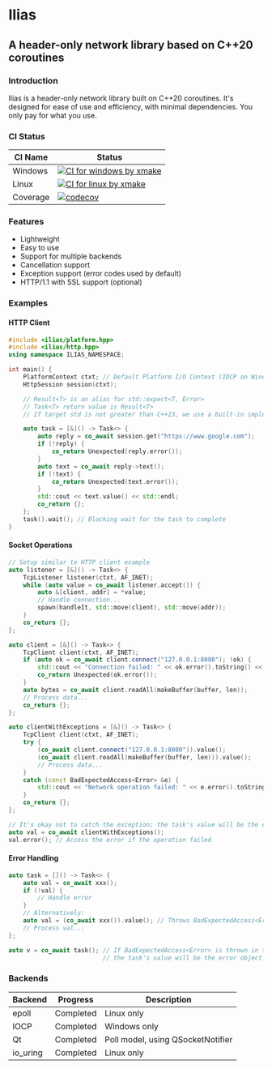 # Ilias

## A header-only network library based on C++20 coroutines

### Introduction

Ilias is a header-only network library built on C++20 coroutines. It's designed for ease of use and efficiency, with minimal dependencies. You only pay for what you use.

### CI Status

| CI Name | Status |
| --------- | ------- |
| Windows  | [![CI for windows by xmake](https://github.com/BusyStudent/Ilias/actions/workflows/xmake-test-on-windows.yml/badge.svg)](https://github.com/BusyStudent/Ilias/actions/workflows/xmake-test-on-windows.yml) |
| Linux    | [![CI for linux by xmake](https://github.com/BusyStudent/Ilias/actions/workflows/xmake-test-on-linux.yml/badge.svg)](https://github.com/BusyStudent/Ilias/actions/workflows/xmake-test-on-linux.yml) |
| Coverage | [![codecov](https://codecov.io/gh/BusyStudent/Ilias/graph/badge.svg?token=W9MQGIPX6F)](https://codecov.io/gh/BusyStudent/Ilias)|

### Features

- Lightweight
- Easy to use
- Support for multiple backends
- Cancellation support
- Exception support (error codes used by default)
- HTTP/1.1 with SSL support (optional)

### Examples

#### HTTP Client

```cpp
#include <ilias/platform.hpp>
#include <ilias/http.hpp>
using namespace ILIAS_NAMESPACE;

int main() {
    PlatformContext ctxt; // Default Platform I/O Context (IOCP on Windows, epoll on Linux)
    HttpSession session(ctxt);

    // Result<T> is an alias for std::expect<T, Error>
    // Task<T> return value is Result<T>
    // If target std is not greater than C++23, we use a built-in implementation instead

    auto task = [&]() -> Task<> {
        auto reply = co_await session.get("https://www.google.com");
        if (!reply) {
            co_return Unexpected(reply.error());
        }
        auto text = co_await reply->text();
        if (!text) {
            co_return Unexpected(text.error());
        }
        std::cout << text.value() << std::endl;
        co_return {};
    };
    task().wait(); // Blocking wait for the task to complete
}
```

#### Socket Operations

```cpp
// Setup similar to HTTP client example
auto listener = [&]() -> Task<> {
    TcpListener listener(ctxt, AF_INET);
    while (auto value = co_await listener.accept()) {
        auto &[client, addr] = *value;
        // Handle connection...
        spawn(handleIt, std::move(client), std::move(addr));
    }
    co_return {};
};

auto client = [&]() -> Task<> {
    TcpClient client(ctxt, AF_INET);
    if (auto ok = co_await client.connect("127.0.0.1:8080"); !ok) {
        std::cout << "Connection failed: " << ok.error().toString() << std::endl;
        co_return Unexpected(ok.error());
    }
    auto bytes = co_await client.readAll(makeBuffer(buffer, len));
    // Process data...
    co_return {};
};

auto clientWithExceptions = [&]() -> Task<> {
    TcpClient client(ctxt, AF_INET);
    try {
        (co_await client.connect("127.0.0.1:8080")).value();
        (co_await client.readAll(makeBuffer(buffer, len))).value();
        // Process data...
    }
    catch (const BadExpectedAccess<Error> &e) {
        std::cout << "Network operation failed: " << e.error().toString() << std::endl;
    }
    co_return {};
};

// It's okay not to catch the exception; the task's value will be the error stored in the exception
auto val = co_await clientWithExceptions();
val.error(); // Access the error if the operation failed
```

#### Error Handling

```cpp
auto task = []() -> Task<> {
    auto val = co_await xxx();
    if (!val) {
        // Handle error
    }
    // Alternatively:
    auto val = (co_await xxx()).value(); // Throws BadExpectedAccess<Error> if no value
    // Process val...
};

auto v = co_await task(); // If BadExpectedAccess<Error> is thrown in the task,
                          // the task's value will be the error object stored in the exception
```

### Backends

| Backend | Progress | Description |
| --------- | ---------- | ------------- |
| epoll     | Completed | Linux only |
| IOCP      | Completed | Windows only |
| Qt        | Completed | Poll model, using QSocketNotifier |
| io_uring  | Completed | Linux only |
